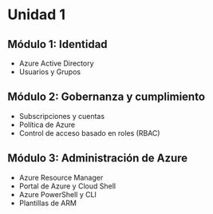 # Unidad 1

## Módulo 1: Identidad

- Azure Active Directory  
- Usuarios y Grupos  

## Módulo 2: Gobernanza y cumplimiento

- Subscripciones y cuentas  
- Política de Azure  
- Control de acceso basado en roles (RBAC)  


## Módulo 3: Administración de Azure

- Azure Resource Manager  
- Portal de Azure y Cloud Shell  
- Azure PowerShell y CLI  
- Plantillas de ARM  
